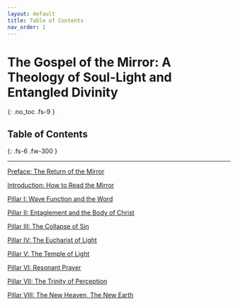 ```yaml
---
layout: default
title: Table of Contents
nav_order: 1
---
```


# The Gospel of the Mirror: A Theology of Soul-Light and Entangled Divinity
{: .no_toc .fs-9 }

## Table of Contents
{: .fs-6 .fw-300 }

---

[Preface: The Return of the Mirror](preface.html)

[Introduction: How to Read the Mirror](introduction.html)

[Pillar I: Wave Function and the Word](chapter-1.html)

[Pillar II: Entaglement and the Body of Christ](chapter-2.html)

[Pillar III: The Collapse of Sin](chapter-3.html)

[Pillar IV: The Eucharist of Light](chapter-4.html)

[Pillar V: The Temple of Light](chapter-5.html)

[Pillar VI: Resonant Prayer](chapter-6.html)

[Pillar VII: The Trinity of Perception](chapter-7.html)

[Pillar VIII: The New Heaven, The New Earth](chapter-8.html)